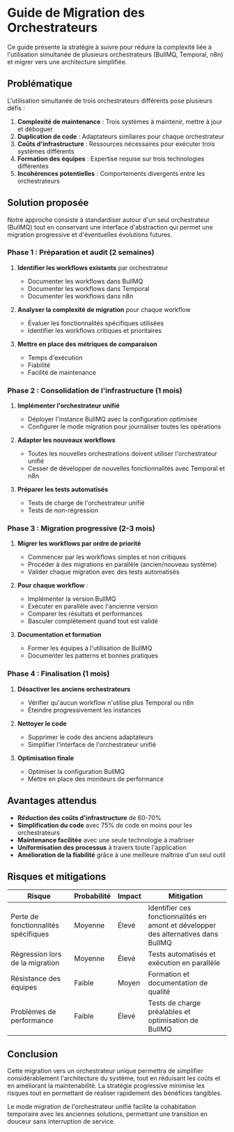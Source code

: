 # Guide de Migration des Orchestrateurs

Ce guide présente la stratégie à suivre pour réduire la complexité liée à l'utilisation simultanée de plusieurs orchestrateurs (BullMQ, Temporal, n8n) et migrer vers une architecture simplifiée.

## Problématique

L'utilisation simultanée de trois orchestrateurs différents pose plusieurs défis :

1. **Complexité de maintenance** : Trois systèmes à maintenir, mettre à jour et déboguer
2. **Duplication de code** : Adaptateurs similaires pour chaque orchestrateur
3. **Coûts d'infrastructure** : Ressources nécessaires pour exécuter trois systèmes différents
4. **Formation des équipes** : Expertise requise sur trois technologies différentes
5. **Incohérences potentielles** : Comportements divergents entre les orchestrateurs

## Solution proposée

Notre approche consiste à standardiser autour d'un seul orchestrateur (BullMQ) tout en conservant une interface d'abstraction qui permet une migration progressive et d'éventuelles évolutions futures.

### Phase 1 : Préparation et audit (2 semaines)

1. **Identifier les workflows existants** par orchestrateur
   - Documenter les workflows dans BullMQ
   - Documenter les workflows dans Temporal
   - Documenter les workflows dans n8n

2. **Analyser la complexité de migration** pour chaque workflow
   - Évaluer les fonctionnalités spécifiques utilisées
   - Identifier les workflows critiques et prioritaires

3. **Mettre en place des métriques de comparaison**
   - Temps d'exécution
   - Fiabilité
   - Facilité de maintenance

### Phase 2 : Consolidation de l'infrastructure (1 mois)

1. **Implémenter l'orchestrateur unifié**
   - Déployer l'instance BullMQ avec la configuration optimisée
   - Configurer le mode migration pour journaliser toutes les opérations

2. **Adapter les nouveaux workflows**
   - Toutes les nouvelles orchestrations doivent utiliser l'orchestrateur unifié
   - Cesser de développer de nouvelles fonctionnalités avec Temporal et n8n

3. **Préparer les tests automatisés**
   - Tests de charge de l'orchestrateur unifié
   - Tests de non-régression

### Phase 3 : Migration progressive (2-3 mois)

1. **Migrer les workflows par ordre de priorité**
   - Commencer par les workflows simples et non critiques
   - Procéder à des migrations en parallèle (ancien/nouveau système)
   - Valider chaque migration avec des tests automatisés

2. **Pour chaque workflow** :
   - Implémenter la version BullMQ
   - Exécuter en parallèle avec l'ancienne version
   - Comparer les résultats et performances
   - Basculer complètement quand tout est validé

3. **Documentation et formation**
   - Former les équipes à l'utilisation de BullMQ
   - Documenter les patterns et bonnes pratiques

### Phase 4 : Finalisation (1 mois)

1. **Désactiver les anciens orchestrateurs**
   - Vérifier qu'aucun workflow n'utilise plus Temporal ou n8n
   - Éteindre progressivement les instances

2. **Nettoyer le code**
   - Supprimer le code des anciens adaptateurs
   - Simplifier l'interface de l'orchestrateur unifié

3. **Optimisation finale**
   - Optimiser la configuration BullMQ
   - Mettre en place des moniteurs de performance

## Avantages attendus

- **Réduction des coûts d'infrastructure** de 60-70%
- **Simplification du code** avec 75% de code en moins pour les orchestrateurs
- **Maintenance facilitée** avec une seule technologie à maîtriser
- **Uniformisation des processus** à travers toute l'application
- **Amélioration de la fiabilité** grâce à une meilleure maîtrise d'un seul outil

## Risques et mitigations

| Risque                               | Probabilité | Impact | Mitigation                                                                         |
| ------------------------------------ | ----------- | ------ | ---------------------------------------------------------------------------------- |
| Perte de fonctionnalités spécifiques | Moyenne     | Élevé  | Identifier ces fonctionnalités en amont et développer des alternatives dans BullMQ |
| Régression lors de la migration      | Moyenne     | Élevé  | Tests automatisés et exécution en parallèle                                        |
| Résistance des équipes               | Faible      | Moyen  | Formation et documentation de qualité                                              |
| Problèmes de performance             | Faible      | Élevé  | Tests de charge préalables et optimisation de BullMQ                               |

## Conclusion

Cette migration vers un orchestrateur unique permettra de simplifier considérablement l'architecture du système, tout en réduisant les coûts et en améliorant la maintenabilité. La stratégie progressive minimise les risques tout en permettant de réaliser rapidement des bénéfices tangibles.

Le mode migration de l'orchestrateur unifié facilite la cohabitation temporaire avec les anciennes solutions, permettant une transition en douceur sans interruption de service.